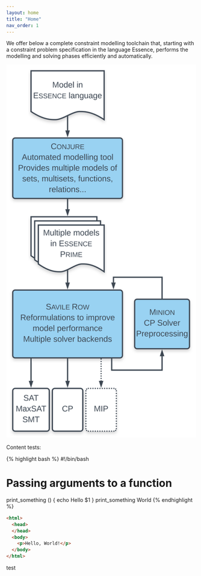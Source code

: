```yaml
---
layout: home
title: "Home"
nav_order: 1
---
```


We offer below a complete constraint modelling toolchain that, starting with a constraint problem specification in the language Essence, performs the modelling and solving phases efficiently and automatically.

![The toolchain](images/frontpage.svg)

Content tests:

{% highlight bash %}
#!/bin/bash
# Passing arguments to a function
print_something () {
echo Hello $1
}
print_something World
{% endhighlight %}

```html
<html>
  <head>
  </head>
  <body>
    <p>Hello, World!</p>
  </body>
</html>
```

test
